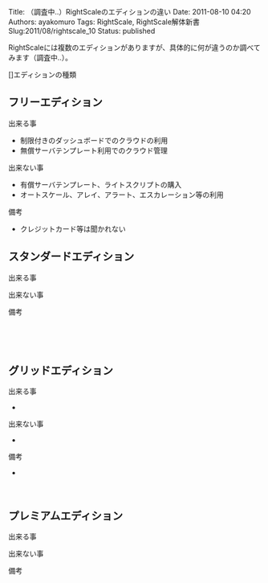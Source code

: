 Title: （調査中..）RightScaleのエディションの違い
Date: 2011-08-10 04:20
Authors: ayakomuro
Tags:  RightScale, RightScale解体新書
Slug:2011/08/rightscale_10
Status: published

RightScaleには複数のエディションがありますが、具体的に何が違うのか調べてみます（調査中..）。  

  
[]エディションの種類  
  

フリーエディション
------------------

  
出来る事  

-   制限付きのダッシュボードでのクラウドの利用
-   無償サーバテンプレート利用でのクラウド管理

  
出来ない事  

-   有償サーバテンプレート、ライトスクリプトの購入
-   オートスケール、アレイ、アラート、エスカレーション等の利用

  
備考  

-   クレジットカード等は聞かれない

  
  

スタンダードエディション
------------------------

  
出来る事  

  
出来ない事  

  
備考  

  
   
  
   
  

グリッドエディション
--------------------

  
出来る事  

-   

  
出来ない事  

-   

  
備考  

-   

  
   
  

プレミアムエディション
----------------------

  
出来る事  

  
出来ない事  

  
備考  

  
   
  
   
  
   
  
 
